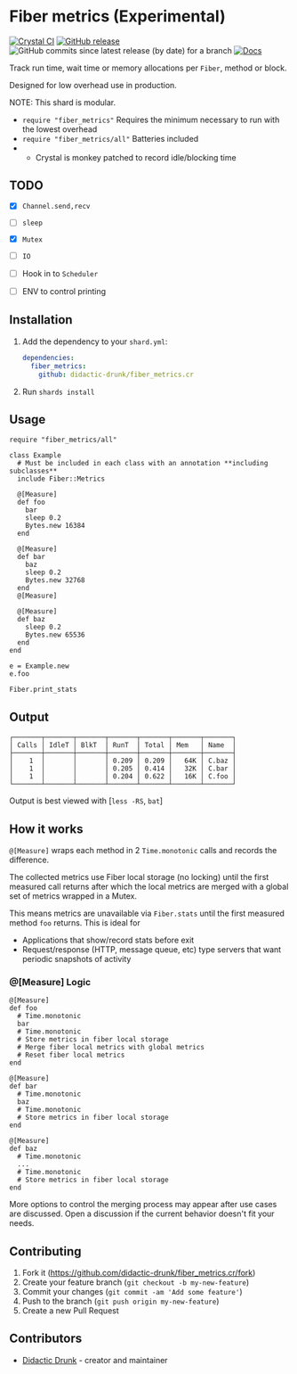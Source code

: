 # Fiber metrics (Experimental)
[![Crystal CI](https://github.com/didactic-drunk/fiber_metrics.cr/actions/workflows/crystal.yml/badge.svg)](https://github.com/didactic-drunk/fiber_metrics.cr/actions/workflows/crystal.yml)
[![GitHub release](https://img.shields.io/github/release/didactic-drunk/fiber_metrics.cr.svg)](https://github.com/didactic-drunk/fiber_metrics.cr/releases)
![GitHub commits since latest release (by date) for a branch](https://img.shields.io/github/commits-since/didactic-drunk/fiber_metrics.cr/latest)
[![Docs](https://img.shields.io/badge/docs-available-brightgreen.svg)](https://didactic-drunk.github.io/fiber_metrics.cr/main)

Track run time, wait time or memory allocations per `Fiber`, method or block.

Designed for low overhead use in production.

NOTE: This shard is modular.
* `require "fiber_metrics"` Requires the minimum necessary to run with the lowest overhead
* `require "fiber_metrics/all"` Batteries included
* * Crystal is monkey patched to record idle/blocking time

## TODO
- [x] `Channel.send,recv`
- [ ] `sleep`
- [x] `Mutex`
- [ ] `IO`
- [ ] Hook in to `Scheduler`
- [ ] ENV to control printing


## Installation

1. Add the dependency to your `shard.yml`:

   ```yaml
   dependencies:
     fiber_metrics:
       github: didactic-drunk/fiber_metrics.cr
   ```

2. Run `shards install`

## Usage


```crystal
require "fiber_metrics/all"

class Example
  # Must be included in each class with an annotation **including subclasses**
  include Fiber::Metrics

  @[Measure]
  def foo
    bar
    sleep 0.2
    Bytes.new 16384
  end

  @[Measure]
  def bar
    baz
    sleep 0.2
    Bytes.new 32768
  end
  @[Measure]

  @[Measure]
  def baz
    sleep 0.2
    Bytes.new 65536
  end
end

e = Example.new
e.foo

Fiber.print_stats
```

## Output
```
┌───────┬───────┬───────┬───────┬───────┬───────┬───────┐
│ Calls │ IdleT │ BlkT  │ RunT  │ Total │ Mem   │ Name  │
├───────┼───────┼───────┼───────┼───────┼───────┼───────┤
│    1  │       │       │ 0.209 │ 0.209 │   64K │ C.baz │
│    1  │       │       │ 0.205 │ 0.414 │   32K │ C.bar │
│    1  │       │       │ 0.204 │ 0.622 │   16K │ C.foo │
└───────┴───────┴───────┴───────┴───────┴───────┴───────┘
```

Output is best viewed with [`less -RS`, `bat`]

## How it works

`@[Measure]` wraps each method in 2 `Time.monotonic` calls and records the difference.

The collected metrics use Fiber local storage (no locking) until the first measured call returns
after which the local metrics are merged with a global set of metrics wrapped in a Mutex.

This means metrics are unavailable via `Fiber.stats` until the first measured method `foo` returns.
This is ideal for
* Applications that show/record stats before exit
* Request/response (HTTP, message queue, etc) type servers that want periodic snapshots of activity

### @[Measure] Logic
```crystal
@[Measure]
def foo
  # Time.monotonic
  bar
  # Time.monotonic
  # Store metrics in fiber local storage
  # Merge fiber local metrics with global metrics
  # Reset fiber local metrics
end

@[Measure]
def bar
  # Time.monotonic
  baz
  # Time.monotonic
  # Store metrics in fiber local storage
end

@[Measure]
def baz
  # Time.monotonic
  ...
  # Time.monotonic
  # Store metrics in fiber local storage
end
```


More options to control the merging process may appear after use cases are discussed.
Open a discussion if the current behavior doesn't fit your needs.


## Contributing

1. Fork it (<https://github.com/didactic-drunk/fiber_metrics.cr/fork>)
2. Create your feature branch (`git checkout -b my-new-feature`)
3. Commit your changes (`git commit -am 'Add some feature'`)
4. Push to the branch (`git push origin my-new-feature`)
5. Create a new Pull Request

## Contributors

- [Didactic Drunk](https://github.com/didactic-drunk) - creator and maintainer
